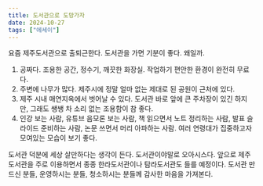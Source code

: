 ```yaml
---
title: 도서관으로 도망가자
date: 2024-10-27
tags: ["에세이"]
---
```


요즘 제주도서관으로 출퇴근한다. 도서관을 가면 기분이 좋다. 왜일까.

1. 공짜다. 조용한 공간, 정수기, 깨끗한 화장실. 작업하기 편안한 환경이 완전히 무료다. 
2. 주변에 나무가 많다. 제주시에 정말 얼마 없는 제대로 된 공원이 근처에 있다.
3. 제주 시내 매연지옥에서 벗어날 수 있다. 도서관 바로 앞에 큰 주차장이 있긴 하지만, 그래도 쌩쌩 차 소리 없는 조용함이 참 좋다.
4. 인강 보는 사람, 유튜브 음모론 보는 사람, 책 읽으면서 노트 정리하는 사람, 발표 슬라이드 준비하는 사람, 논문 쓰면서 머리 아파하는 사람. 여러 연령대가 집중하고자 모여있는 모습이 보기 좋다.

도서관 덕분에 세상 살만하다는 생각이 든다. 도서관이야말로 오아시스다. 앞으로 제주도서관을 주로 이용하면서 종종 한라도서관이나 탐라도서관도 들를 예정이다. 도서관 만드신 분들, 운영하시는 분들, 청소하시는 분들께 감사한 마음을 가져본다.